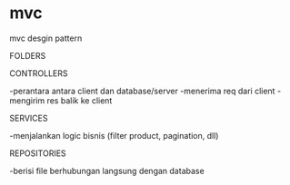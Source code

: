 # mvc

mvc desgin pattern

FOLDERS

CONTROLLERS

-perantara antara client dan database/server
-menerima req dari client
-mengirim res balik ke client

SERVICES

-menjalankan logic bisnis (filter product, pagination, dll)

REPOSITORIES

-berisi file berhubungan langsung dengan database

